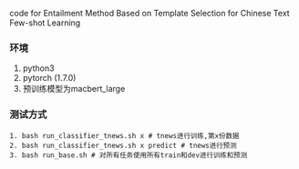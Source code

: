 code for Entailment Method Based on Template Selection for Chinese Text Few-shot Learning

### 环境

1. python3
2. pytorch (1.7.0)
3. 预训练模型为macbert_large

### 测试方式

```
1. bash run_classifier_tnews.sh x # tnews进行训练,第x份数据
2. bash run_classifier_tnews.sh x predict # tnews进行预测
3. bash run_base.sh # 对所有任务使用所有train和dev进行训练和预测
```
